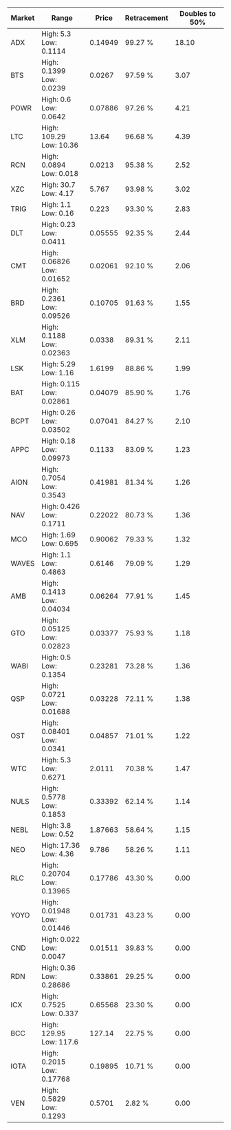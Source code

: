 | Market | Range | Price| Retracement | Doubles to 50% |
| --- | --- | --- | --- | --- |
| ADX | High: 5.3<br />Low: 0.1114 | 0.14949 | 99.27 % | 18.10 |
| BTS | High: 0.1399<br />Low: 0.0239 | 0.0267 | 97.59 % | 3.07 |
| POWR | High: 0.6<br />Low: 0.0642 | 0.07886 | 97.26 % | 4.21 |
| LTC | High: 109.29<br />Low: 10.36 | 13.64 | 96.68 % | 4.39 |
| RCN | High: 0.0894<br />Low: 0.018 | 0.0213 | 95.38 % | 2.52 |
| XZC | High: 30.7<br />Low: 4.17 | 5.767 | 93.98 % | 3.02 |
| TRIG | High: 1.1<br />Low: 0.16 | 0.223 | 93.30 % | 2.83 |
| DLT | High: 0.23<br />Low: 0.0411 | 0.05555 | 92.35 % | 2.44 |
| CMT | High: 0.06826<br />Low: 0.01652 | 0.02061 | 92.10 % | 2.06 |
| BRD | High: 0.2361<br />Low: 0.09526 | 0.10705 | 91.63 % | 1.55 |
| XLM | High: 0.1188<br />Low: 0.02363 | 0.0338 | 89.31 % | 2.11 |
| LSK | High: 5.29<br />Low: 1.16 | 1.6199 | 88.86 % | 1.99 |
| BAT | High: 0.115<br />Low: 0.02861 | 0.04079 | 85.90 % | 1.76 |
| BCPT | High: 0.26<br />Low: 0.03502 | 0.07041 | 84.27 % | 2.10 |
| APPC | High: 0.18<br />Low: 0.09973 | 0.1133 | 83.09 % | 1.23 |
| AION | High: 0.7054<br />Low: 0.3543 | 0.41981 | 81.34 % | 1.26 |
| NAV | High: 0.426<br />Low: 0.1711 | 0.22022 | 80.73 % | 1.36 |
| MCO | High: 1.69<br />Low: 0.695 | 0.90062 | 79.33 % | 1.32 |
| WAVES | High: 1.1<br />Low: 0.4863 | 0.6146 | 79.09 % | 1.29 |
| AMB | High: 0.1413<br />Low: 0.04034 | 0.06264 | 77.91 % | 1.45 |
| GTO | High: 0.05125<br />Low: 0.02823 | 0.03377 | 75.93 % | 1.18 |
| WABI | High: 0.5<br />Low: 0.1354 | 0.23281 | 73.28 % | 1.36 |
| QSP | High: 0.0721<br />Low: 0.01688 | 0.03228 | 72.11 % | 1.38 |
| OST | High: 0.08401<br />Low: 0.0341 | 0.04857 | 71.01 % | 1.22 |
| WTC | High: 5.3<br />Low: 0.6271 | 2.0111 | 70.38 % | 1.47 |
| NULS | High: 0.5778<br />Low: 0.1853 | 0.33392 | 62.14 % | 1.14 |
| NEBL | High: 3.8<br />Low: 0.52 | 1.87663 | 58.64 % | 1.15 |
| NEO | High: 17.36<br />Low: 4.36 | 9.786 | 58.26 % | 1.11 |
| RLC | High: 0.20704<br />Low: 0.13965 | 0.17786 | 43.30 % | 0.00 |
| YOYO | High: 0.01948<br />Low: 0.01446 | 0.01731 | 43.23 % | 0.00 |
| CND | High: 0.022<br />Low: 0.0047 | 0.01511 | 39.83 % | 0.00 |
| RDN | High: 0.36<br />Low: 0.28686 | 0.33861 | 29.25 % | 0.00 |
| ICX | High: 0.7525<br />Low: 0.337 | 0.65568 | 23.30 % | 0.00 |
| BCC | High: 129.95<br />Low: 117.6 | 127.14 | 22.75 % | 0.00 |
| IOTA | High: 0.2015<br />Low: 0.17768 | 0.19895 | 10.71 % | 0.00 |
| VEN | High: 0.5829<br />Low: 0.1293 | 0.5701 | 2.82 % | 0.00 |

